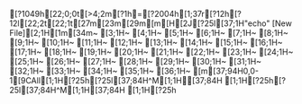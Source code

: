 [?1049h[22;0;0t[>4;2m[?1h=[?2004h[1;37r[?12h[?12l[22;2t[22;1t[27m[23m[29m[m[H[2J[?25l[37;1H"echo" [New File][2;1H[1m[34m~                                                                                                              [3;1H~                                                                                                              [4;1H~                                                                                                              [5;1H~                                                                                                              [6;1H~                                                                                                              [7;1H~                                                                                                              [8;1H~                                                                                                              [9;1H~                                                                                                              [10;1H~                                                                                                              [11;1H~                                                                                                              [12;1H~                                                                                                              [13;1H~                                                                                                              [14;1H~                                                                                                              [15;1H~                                                                                                              [16;1H~                                                                                                              [17;1H~                                                                                                              [18;1H~                                                                                                              [19;1H~                                                                                                              [20;1H~                                                                                                              [21;1H~                                                                                                              [22;1H~                                                                                                              [23;1H~                                                                                                              [24;1H~                                                                                                              [25;1H~                                                                                                              [26;1H~                                                                                                              [27;1H~                                                                                                              [28;1H~                                                                                                              [29;1H~                                                                                                              [30;1H~                                                                                                              [31;1H~                                                                                                              [32;1H~                                                                                                              [33;1H~                                                                                                              [34;1H~                                                                                                              [35;1H~                                                                                                              [36;1H~                                                                                                              [m[37;94H0,0-1[9CAll[1;1H[?25h[?25l[37;84H^M[1;1H[37;84H  [1;1H[?25h[?25l[37;84H^M[1;1H[37;84H  [1;1H[?25h